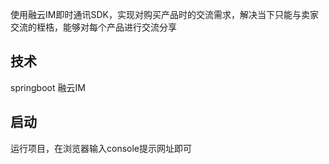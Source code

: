 使用融云IM即时通讯SDK，实现对购买产品时的交流需求，解决当下只能与卖家交流的桎梏，能够对每个产品进行交流分享

## 技术

springboot
融云IM

## 启动

运行项目，在浏览器输入console提示网址即可
